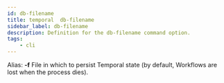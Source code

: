 ```yaml
---
id: db-filename
title: temporal  db-filename
sidebar_label: db-filename
description: Definition for the db-filename command option.
tags:
	- cli
---
```

Alias: **-f**
File in which to persist Temporal state (by default, Workflows are lost when the process dies).
